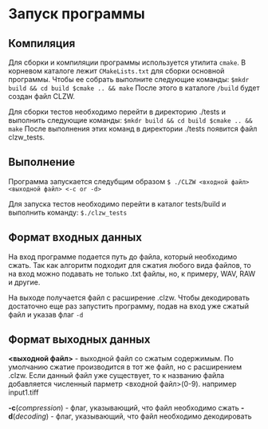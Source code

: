# Запуск программы

## Компиляция
Для сборки и компиляции программы используется утилита ``cmake``. В корневом каталоге лежит ``CMakeLists.txt`` для сборки основной программы. Чтобы ее собрать выполните следующие команды: 
`$mkdr build && cd build
$cmake .. && make`
После этого в каталоге ```/build``` будет создан файл CLZW. 


Для сборки тестов необходимо перейти в директорию ./tests и выполнить следующие команды:
`$mkdr build && cd build
$cmake .. && make`
После выполнения этих команд в директории ./tests появится файл clzw_tests.

## Выполнение
Программа запускается следубщим образом
`$ ./CLZW <входной файл> <выходной файл> <-c or -d>`

Для запуска тестов необходимо перейти в каталог tests/build и выполнить команду:
`$./clzw_tests`

## Формат входных данных
На вход программе подается путь до файла, который необходимо сжать. Так как алгоритм подходит для сжатия любого вида файлов, то на вход можно подавать не только .txt файлы, но, к примеру, WAV, RAW и другие.

На выходе получается файл с расширение .clzw. Чтобы декодировать достаточно еще раз запустить программу, подав на вход уже сжатый файл и указав флаг `-d`

## Формат выходных данных
**<выходной файл>** - выходной файл со сжатым содержимым. По умолчанию сжатие производится в тот же файл, но с расширением .clzw. Если данный файл уже существует, то к названию файла добавляется численный парметр <входной файл>(0-9). например input1.tiff

 **-c**(*compression*) - флаг, указывающий, что файл необходимо сжать
 **-d**(*decoding*) - флаг, указывающий, что файл необходимо декодировать